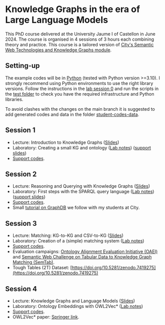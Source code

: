 # Knowledge Graphs in the era of Large Language Models

This PhD course delivered at the University Jaume I of Castellon in June 2024. The course is organised in 4 sessions of 3 hours each combining theory and practice.
This course is a tailored version of [City's Semantic Web Technologies and Knowledge Graphs module](https://github.com/turing-knowledge-graphs/teaching/tree/main/city).

## Setting-up 

The example codes will be in [Python](https://www.python.org/downloads/) (tested with Python version >=3.10). I strongly recommend using Python environments to use the right library versions.
Follow the instructions in the [lab session 0](https://github.com/city-knowledge-graphs/phd-course-uji/blob/main/labs/phd-course-kgs-uji-lab-session-0.pdf) and run the scripts in the [test folder](https://github.com/city-knowledge-graphs/phd-course-uji/tree/main/python/test) to check you have the required infrastructure and Python libraries.

To avoid clashes with the changes on the main branch it is suggested to add generated codes and data in the folder [student-codes-data](https://github.com/city-knowledge-graphs/phd-course-uji/tree/main/python/student-codes-data).

## Session 1
- Lecture: Introduction to Knowledge Graphs ([Slides](https://github.com/city-knowledge-graphs/phd-course-uji/blob/main/lectures/phd-course-kgs-uji-session-1-intro.pdf))
- Laboratory: Creating a small KG and ontology ([Lab notes](https://github.com/city-knowledge-graphs/phd-course-uji/blob/main/labs/phd-course-kgs-uji-lab-session-1-kgs-onto.pdf)) ([support slides](https://github.com/city-knowledge-graphs/phd-course-uji/blob/main/labs/phd-course-kgs-uji-lab-session-1-2-support-slides.pdf))
- [Support codes](https://github.com/city-knowledge-graphs/phd-course-uji/tree/main/python/lab-session1).

## Session 2
- Lecture: Reasoning and Querying with Knowledge Graphs ([Slides](https://github.com/city-knowledge-graphs/phd-course-uji/blob/main/lectures/phd-course-kgs-uji-session-2-querying-reasoning.pdf))
- Laboratory: First steps with the SPARQL query language ([Lab notes](https://github.com/city-knowledge-graphs/phd-course-uji/blob/main/labs/phd-course-kgs-uji-lab-session-2-reasoning-sparql.pdf)) ([support slides](https://github.com/city-knowledge-graphs/phd-course-uji/blob/main/labs/phd-course-kgs-uji-lab-session-1-2-support-slides.pdf))
- [Support codes](https://github.com/city-knowledge-graphs/phd-course-uji/tree/main/python/lab-session2).
- Small [tutorial on GraphDB](https://github.com/turing-knowledge-graphs/teaching/blob/main/city/2023-2024/IN3067-INM713_Lab_Session7_SPARQL1.1_GraphDB_2024_with_solutions.pdf) we follow with my students at City.

## Session 3
- Lecture: Matching: KG-to-KG and CSV-to-KG ([Slides](https://github.com/city-knowledge-graphs/phd-course-uji/blob/main/lectures/phd-course-kgs-uji-session-3-matching.pdf))
- Laboratory: Creation of a (simple) matching system ([Lab notes](https://github.com/city-knowledge-graphs/phd-course-uji/blob/main/labs/phd-course-kgs-uji-lab-session-3-matching.pdf))
- [Support codes](https://github.com/city-knowledge-graphs/phd-course-uji/tree/main/python/lab-session3).
- Evaluation campaigns: [Ontology Alignment Evaluation Initiative (OAEI)](oaei.ontologymatching.org/) and [Semantic Web Challenge on Tabular Data to Knowledge Graph Matching (SemTab)](https://www.cs.ox.ac.uk/isg/challenges/sem-tab/).
- Tough Tables (2T) Dataset: [https://doi.org/10.5281/zenodo.7419275](https://doi.org/10.5281/zenodo.7419275)
  
## Session 4
- Lecture: Knowledge Graphs and Language Models ([Slides](https://github.com/city-knowledge-graphs/phd-course-uji/blob/main/lectures/phd-course-kgs-uji-session-4-kgs-llm.pdf))
- Laboratory: Ontology Embeddings with OWL2Vec* ([Lab notes](https://github.com/city-knowledge-graphs/phd-course-uji/blob/main/labs/phd-course-kgs-uji-lab-session-4-owl2vec.pdf))
- [Support codes](https://github.com/city-knowledge-graphs/phd-course-uji/tree/main/python/lab-session4).
- OWL2Vec* paper: [Springer link](https://doi.org/10.1007/s10994-021-05997-6).
  
